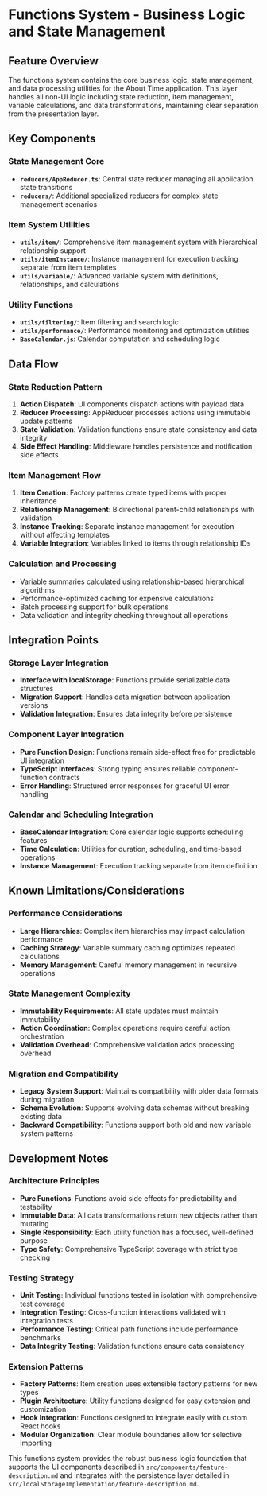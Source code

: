 # Functions System - Business Logic and State Management

## Feature Overview
The functions system contains the core business logic, state management, and data processing utilities for the About Time application. This layer handles all non-UI logic including state reduction, item management, variable calculations, and data transformations, maintaining clear separation from the presentation layer.

## Key Components

### State Management Core
- **`reducers/AppReducer.ts`**: Central state reducer managing all application state transitions
- **`reducers/`**: Additional specialized reducers for complex state management scenarios

### Item System Utilities
- **`utils/item/`**: Comprehensive item management system with hierarchical relationship support
- **`utils/itemInstance/`**: Instance management for execution tracking separate from item templates
- **`utils/variable/`**: Advanced variable system with definitions, relationships, and calculations

### Utility Functions
- **`utils/filtering/`**: Item filtering and search logic
- **`utils/performance/`**: Performance monitoring and optimization utilities
- **`BaseCalendar.js`**: Calendar computation and scheduling logic

## Data Flow

### State Reduction Pattern
1. **Action Dispatch**: UI components dispatch actions with payload data
2. **Reducer Processing**: AppReducer processes actions using immutable update patterns
3. **State Validation**: Validation functions ensure state consistency and data integrity
4. **Side Effect Handling**: Middleware handles persistence and notification side effects

### Item Management Flow
1. **Item Creation**: Factory patterns create typed items with proper inheritance
2. **Relationship Management**: Bidirectional parent-child relationships with validation
3. **Instance Tracking**: Separate instance management for execution without affecting templates
4. **Variable Integration**: Variables linked to items through relationship IDs

### Calculation and Processing
- Variable summaries calculated using relationship-based hierarchical algorithms
- Performance-optimized caching for expensive calculations
- Batch processing support for bulk operations
- Data validation and integrity checking throughout all operations

## Integration Points

### Storage Layer Integration
- **Interface with localStorage**: Functions provide serializable data structures
- **Migration Support**: Handles data migration between application versions
- **Validation Integration**: Ensures data integrity before persistence

### Component Layer Integration
- **Pure Function Design**: Functions remain side-effect free for predictable UI integration
- **TypeScript Interfaces**: Strong typing ensures reliable component-function contracts
- **Error Handling**: Structured error responses for graceful UI error handling

### Calendar and Scheduling Integration
- **BaseCalendar Integration**: Core calendar logic supports scheduling features
- **Time Calculation**: Utilities for duration, scheduling, and time-based operations
- **Instance Management**: Execution tracking separate from item definition

## Known Limitations/Considerations

### Performance Considerations
- **Large Hierarchies**: Complex item hierarchies may impact calculation performance
- **Caching Strategy**: Variable summary caching optimizes repeated calculations
- **Memory Management**: Careful memory management in recursive operations

### State Management Complexity
- **Immutability Requirements**: All state updates must maintain immutability
- **Action Coordination**: Complex operations require careful action orchestration
- **Validation Overhead**: Comprehensive validation adds processing overhead

### Migration and Compatibility
- **Legacy System Support**: Maintains compatibility with older data formats during migration
- **Schema Evolution**: Supports evolving data schemas without breaking existing data
- **Backward Compatibility**: Functions support both old and new variable system patterns

## Development Notes

### Architecture Principles
- **Pure Functions**: Functions avoid side effects for predictability and testability
- **Immutable Data**: All data transformations return new objects rather than mutating
- **Single Responsibility**: Each utility function has a focused, well-defined purpose
- **Type Safety**: Comprehensive TypeScript coverage with strict type checking

### Testing Strategy
- **Unit Testing**: Individual functions tested in isolation with comprehensive test coverage
- **Integration Testing**: Cross-function interactions validated with integration tests
- **Performance Testing**: Critical path functions include performance benchmarks
- **Data Integrity Testing**: Validation functions ensure data consistency

### Extension Patterns
- **Factory Patterns**: Item creation uses extensible factory patterns for new types
- **Plugin Architecture**: Utility functions designed for easy extension and customization
- **Hook Integration**: Functions designed to integrate easily with custom React hooks
- **Modular Organization**: Clear module boundaries allow for selective importing

This functions system provides the robust business logic foundation that supports the UI components described in `src/components/feature-description.md` and integrates with the persistence layer detailed in `src/localStorageImplementation/feature-description.md`.
